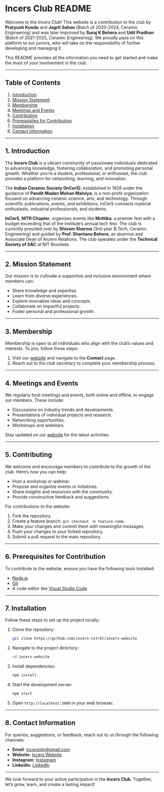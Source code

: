 # Incers Club README

Welcome to the Incers Club! This website is a contribution to the club by **Pratyush Kundu** and **Jagrit Sahoo** (Batch of 2020-2024, Ceramic Engineering) and was later improved by **Suraj K Behera** and **Udit Pradhan** (Batch of 2021-2025, Ceramic Engineering). We proudly pass on this platform to our juniors, who will take on the responsibility of further developing and managing it.

This README provides all the information you need to get started and make the most of your involvement in the club.

---

## Table of Contents

1. [Introduction](#introduction)  
2. [Mission Statement](#mission-statement)  
3. [Membership](#membership)  
4. [Meetings and Events](#meetings-and-events)  
5. [Contributing](#contributing)  
6. [Prerequisites for Contribution](#prerequisites-for-contribution)  
7. [Installation](#installation)  
8. [Contact Information](#contact-information)

---

## 1. Introduction

The **Incers Club** is a vibrant community of passionate individuals dedicated to advancing knowledge, fostering collaboration, and promoting personal growth. Whether you’re a student, professional, or enthusiast, the club provides a platform for networking, learning, and innovation.

The **Indian Ceramic Society (InCerS)**, established in 1928 under the guidance of **Pandit Madan Mohan Malviya**, is a non-profit organization focused on advancing ceramic science, arts, and technology. Through scientific publications, events, and exhibitions, InCerS connects material enthusiasts, industrial professionals, and students.

**InCerS, NITR Chapter**, organizes events like **Mrittika**, a premier fest with a budget exceeding that of the institute’s annual tech fest. The club is currently presided over by **Shivam Sharma** (3rd-year B.Tech, Ceramic Engineering) and guided by **Prof. Shantanu Behera**, an alumnus and Associate Dean of Alumni Relations. The club operates under the **Technical Society of SAC** at NIT Rourkela.

---

## 2. Mission Statement

Our mission is to cultivate a supportive and inclusive environment where members can:
- Share knowledge and expertise.  
- Learn from diverse experiences.  
- Explore innovative ideas and concepts.  
- Collaborate on impactful projects.  
- Foster personal and professional growth.

---

## 3. Membership

Membership is open to all individuals who align with the club’s values and interests. To join, follow these steps:
1. Visit our [website](https://incersnitrkl.netlify.app/) and navigate to the **Contact** page.  
2. Reach out to the club secretary to complete your membership process.

---

## 4. Meetings and Events

We regularly host meetings and events, both online and offline, to engage our members. These include:
- Discussions on industry trends and developments.  
- Presentations of individual projects and research.  
- Networking opportunities.  
- Workshops and webinars.

Stay updated on our [website](https://incersnitrkl.netlify.app/) for the latest activities.

---

## 5. Contributing

We welcome and encourage members to contribute to the growth of the club. Here’s how you can help:
- Host a workshop or webinar.  
- Propose and organize events or initiatives.  
- Share insights and resources with the community.  
- Provide constructive feedback and suggestions.

For contributions to the website:
1. Fork the repository.  
2. Create a feature branch: `git checkout -b feature-name`.  
3. Make your changes and commit them with meaningful messages.  
4. Push your changes to your forked repository.  
5. Submit a pull request to the main repository.

---

## 6. Prerequisites for Contribution

To contribute to the website, ensure you have the following tools installed:
- [Node.js](https://nodejs.org/)  
- [Git](https://git-scm.com/)  
- A code editor like [Visual Studio Code](https://code.visualstudio.com/)

---

## 7. Installation

Follow these steps to set up the project locally:
1. Clone the repository:
   ```bash
   git clone https://github.com/incers-nitrkl/incers-website
   ```

2. Navigate to the project directory:
   ```bash
   cd incers-website
   ```

3. Install dependencies:
   ```bash
   npm install
   ```

4. Start the development server:
   ```bash
   npm start
   ```

5. Open `http://localhost:3000` in your web browser.

---

## 8. Contact Information

For queries, suggestions, or feedback, reach out to us through the following channels:
- **Email**: incersnitr@gmail.com  
- **Website**: [Incers Website](https://incersnitrkl.netlify.app/)  
- **Instagram**: [Instagram](https://www.instagram.com/nitr_incers/)  
- **LinkedIn**: [LinkedIn](https://www.linkedin.com/company/incers-nitr/mycompany/)

---

We look forward to your active participation in the **Incers Club**. Together, let’s grow, learn, and create a lasting impact!

